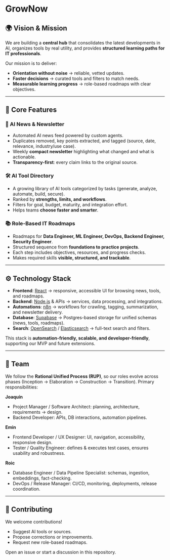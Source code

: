 # **GrowNow**

## 🌍 Vision & Mission  
We are building a **central hub** that consolidates the latest developments in AI, organizes tools by real utility, and provides **structured learning paths for IT professionals**.  

Our mission is to deliver:  
- **Orientation without noise** → reliable, vetted updates.  
- **Faster decisions** → curated tools and filters to match needs.  
- **Measurable learning progress** → role-based roadmaps with clear objectives.  

---

## 🚀 Core Features  

### 📢 AI News & Newsletter  
- Automated AI news feed powered by custom agents.  
- Duplicates removed, key points extracted, and tagged (source, date, relevance, industry/use case).  
- Weekly **compact newsletter** highlighting what changed and what is actionable.  
- **Transparency-first**: every claim links to the original source.  

### 🛠️ AI Tool Directory  
- A growing library of AI tools categorized by tasks (generate, analyze, automate, build, secure).  
- Ranked by **strengths, limits, and workflows**.  
- Filters for goal, budget, maturity, and integration effort.  
- Helps teams **choose faster and smarter**.  

### 📚 Role-Based IT Roadmaps  
- Roadmaps for **Data Engineer, ML Engineer, DevOps, Backend Engineer, Security Engineer**.  
- Structured sequence from **foundations to practice projects**.  
- Each step includes objectives, resources, and progress checks.  
- Makes required skills **visible, structured, and trackable**.  

---

## ⚙️ Technology Stack  

- **Frontend**: [React](https://reactjs.org/) → responsive, accessible UI for browsing news, tools, and roadmaps.  
- **Backend**: [Node.js](https://nodejs.org/) & APIs → services, data processing, and integrations.  
- **Automations**: [n8n](https://n8n.io/) → workflows for crawling, tagging, summarization, and newsletter delivery.  
- **Database**: [Supabase](https://supabase.com/) → Postgres-based storage for unified schemas (news, tools, roadmaps).  
- **Search**: [OpenSearch](https://opensearch.org/) / [Elasticsearch](https://www.elastic.co/) → full-text search and filters.  

This stack is **automation-friendly, scalable, and developer-friendly**, supporting our MVP and future extensions.  

---

## 👥 Team  

We follow the **Rational Unified Process (RUP)**, so our roles evolve across phases (Inception → Elaboration → Construction → Transition). Primary responsibilities:  

**Joaquín**  
- Project Manager / Software Architect: planning, architecture, requirements → design.  
- Backend Developer: APIs, DB interactions, automation pipelines.  

**Emin**  
- Frontend Developer / UX Designer: UI, navigation, accessibility, responsive design.  
- Tester / Quality Engineer: defines & executes test cases, ensures usability and robustness.  

**Roic**  
- Database Engineer / Data Pipeline Specialist: schemas, ingestion, embeddings, fact-checking.  
- DevOps / Release Manager: CI/CD, monitoring, deployments, release coordination.  

---

## 🤝 Contributing  

We welcome contributions!  
- Suggest AI tools or sources.  
- Propose corrections or improvements.  
- Request new role-based roadmaps.  

Open an issue or start a discussion in this repository.  
